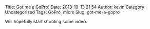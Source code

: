 Title: Got me a GoPro!
Date: 2013-10-13 21:54
Author: kevin
Category: Uncategorized
Tags: GoPro, micro
Slug: got-me-a-gopro

Will hopefully start shooting some video.
